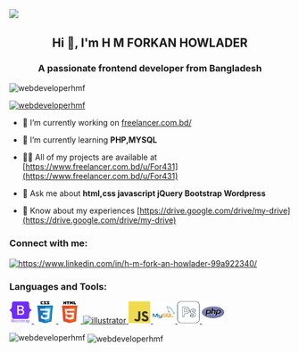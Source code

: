 
<img class=style:in-line-block src="https://i.postimg.cc/j5X2gJsn/Untitled-design-5.png">

<h2 align="center">Hi 👋, I'm H M FORKAN HOWLADER</h2>
<h3 align="center">A passionate frontend developer from Bangladesh</h3>

<p align="left"> <img src="https://komarev.com/ghpvc/?username=webdeveloperhmf&label=Profile%20views&color=0e75b6&style=flat" alt="webdeveloperhmf" /> </p>

<p align="left"> <a href="https://github.com/ryo-ma/github-profile-trophy"><img src="https://github-profile-trophy.vercel.app/?username=webdeveloperhmf" alt="webdeveloperhmf" /></a> </p>

- 🔭 I’m currently working on [freelancer.com.bd/](https://www.freelancer.com.bd/u/For431)

- 🌱 I’m currently learning **PHP,MYSQL**

- 👨‍💻 All of my projects are available at [https://www.freelancer.com.bd/u/For431](https://www.freelancer.com.bd/u/For431)

- 💬 Ask me about **html,css javascript jQuery Bootstrap Wordpress**

- 📄 Know about my experiences [https://drive.google.com/drive/my-drive](https://drive.google.com/drive/my-drive)

<h3 align="left">Connect with me:</h3>
<p align="left">
<a href="https://linkedin.com/in/https://www.linkedin.com/in/h-m-fork-an-howlader-99a922340/" target="blank"><img align="center" src="https://raw.githubusercontent.com/rahuldkjain/github-profile-readme-generator/master/src/images/icons/Social/linked-in-alt.svg" alt="https://www.linkedin.com/in/h-m-fork-an-howlader-99a922340/" height="30" width="40" /></a>
</p>

<h3 align="left">Languages and Tools:</h3>
<p align="left"> <a href="https://getbootstrap.com" target="_blank" rel="noreferrer"> <img src="https://raw.githubusercontent.com/devicons/devicon/master/icons/bootstrap/bootstrap-plain-wordmark.svg" alt="bootstrap" width="40" height="40"/> </a> <a href="https://www.w3schools.com/css/" target="_blank" rel="noreferrer"> <img src="https://raw.githubusercontent.com/devicons/devicon/master/icons/css3/css3-original-wordmark.svg" alt="css3" width="40" height="40"/> </a> <a href="https://www.w3.org/html/" target="_blank" rel="noreferrer"> <img src="https://raw.githubusercontent.com/devicons/devicon/master/icons/html5/html5-original-wordmark.svg" alt="html5" width="40" height="40"/> </a> <a href="https://www.adobe.com/in/products/illustrator.html" target="_blank" rel="noreferrer"> <img src="https://www.vectorlogo.zone/logos/adobe_illustrator/adobe_illustrator-icon.svg" alt="illustrator" width="40" height="40"/> </a> <a href="https://developer.mozilla.org/en-US/docs/Web/JavaScript" target="_blank" rel="noreferrer"> <img src="https://raw.githubusercontent.com/devicons/devicon/master/icons/javascript/javascript-original.svg" alt="javascript" width="40" height="40"/> </a> <a href="https://www.mysql.com/" target="_blank" rel="noreferrer"> <img src="https://raw.githubusercontent.com/devicons/devicon/master/icons/mysql/mysql-original-wordmark.svg" alt="mysql" width="40" height="40"/> </a> <a href="https://www.photoshop.com/en" target="_blank" rel="noreferrer"> <img src="https://raw.githubusercontent.com/devicons/devicon/master/icons/photoshop/photoshop-line.svg" alt="photoshop" width="40" height="40"/> </a> <a href="https://www.php.net" target="_blank" rel="noreferrer"> <img src="https://raw.githubusercontent.com/devicons/devicon/master/icons/php/php-original.svg" alt="php" width="40" height="40"/> </a> </p>

<p><img align="left" src="https://github-readme-stats.vercel.app/api/top-langs?username=webdeveloperhmf&show_icons=true&locale=en&layout=compact" alt="webdeveloperhmf" /></p>

<p>&nbsp;<img align="center" src="https://github-readme-stats.vercel.app/api?username=webdeveloperhmf&show_icons=true&locale=en" alt="webdeveloperhmf" /></p>
